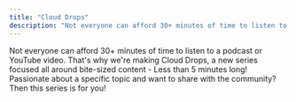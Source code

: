 ```yaml
---
title: "Cloud Drops"
description: "Not everyone can afford 30+ minutes of time to listen to a podcast or YouTube video. That's why we're making Cloud Drops, a new series focused all around bite-sized content - Less than 5 minutes long! Passionate about a specific topic and want to share with the community? Then this series is for you!"
---
```

Not everyone can afford 30+ minutes of time to listen to a podcast or YouTube video. That's why we're making Cloud Drops, a new series focused all around bite-sized content - Less than 5 minutes long! Passionate about a specific topic and want to share with the community? Then this series is for you!
